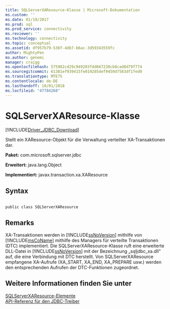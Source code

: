 ```yaml
---
title: SQLServerXAResource-Klasse | Microsoft-Dokumentation
ms.custom: ''
ms.date: 01/19/2017
ms.prod: sql
ms.prod_service: connectivity
ms.reviewer: ''
ms.technology: connectivity
ms.topic: conceptual
ms.assetid: df957b79-536f-4db7-b6ac-3d59343559fc
author: MightyPen
ms.author: genemi
manager: craigg
ms.openlocfilehash: 575982cd29c949203fdd667230cb8cad8d79f774
ms.sourcegitcommit: 61381ef939415fe019285def9450d7583df1fed0
ms.translationtype: MTE75
ms.contentlocale: de-DE
ms.lasthandoff: 10/01/2018
ms.locfileid: "47784268"
---
```

# <a name="sqlserverxaresource-class"></a>SQLServerXAResource-Klasse
[!INCLUDE[Driver_JDBC_Download](../../../includes/driver_jdbc_download.md)]

  Stellt ein XAResource-Objekt für die Verwaltung verteilter XA-Transaktionen dar.  
  
 **Paket:** com.microsoft.sqlserver.jdbc  
  
 **Erweitert:** java.lang.Object  
  
 **Implementiert:** javax.transaction.xa.XAResource  
  
## <a name="syntax"></a>Syntax  
  
```  
  
public class SQLServerXAResource  
```  
  
## <a name="remarks"></a>Remarks  
 XA-Transaktionen werden in [!INCLUDE[ssNoVersion](../../../includes/ssnoversion-md.md)] mithilfe von [!INCLUDE[msCoName](../../../includes/msconame_md.md)] mithilfe des Managers für verteilte Transaktionen (DTC) implementiert. Die SQLServerXAResource-Klasse ruft eine erweiterte DLL-Datei in [!INCLUDE[ssNoVersion](../../../includes/ssnoversion-md.md)] mit der Bezeichnung „sqljdbc_xa.dll“ auf, die eine Verbindung mit DTC herstellt. Von SQLServerXAResource empfangene XA-Aufrufe (XA_START, XA_END, XA_PREPARE usw.) werden den entsprechenden Aufrufen der DTC-Funktionen zugeordnet.  
  
## <a name="see-also"></a>Weitere Informationen finden Sie unter  
 [SQLServerXAResource-Elemente](../../../connect/jdbc/reference/sqlserverxaresource-members.md)   
 [API-Referenz für den JDBC-Treiber](../../../connect/jdbc/reference/jdbc-driver-api-reference.md)  
  
  
